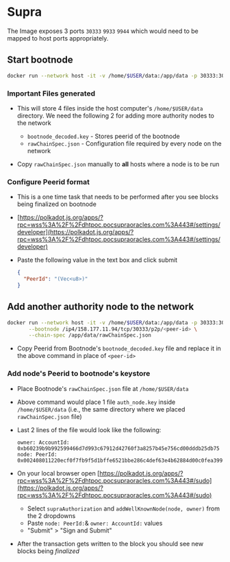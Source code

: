 # Supra

The Image exposes 3 ports `30333` `9933` `9944` which would need to be mapped to host ports appropriately.

## Start bootnode

```bash
docker run --network host -it -v /home/$USER/data:/app/data -p 30333:30333 -p 9944:9944 -p 9933:9933 supraoracles/dhtimg1 --start-bootnode
```

### Important Files generated

- This will store 4 files inside the host computer's `/home/$USER/data` directory. We need the following 2 for adding more authority nodes to the network
  - `bootnode_decoded.key` - Stores peerid of the bootnode
  - `rawChainSpec.json` - Configuration file required by every node on the network

- Copy `rawChainSpec.json` manually to **all** hosts where a node is to be run

### Configure Peerid format

- This is a one time task that needs to be performed after you see blocks being finalized on bootnode
- [https://polkadot.js.org/apps/?rpc=wss%3A%2F%2Fdhtpoc.pocsupraoracles.com%3A443#/settings/developer](https://polkadot.js.org/apps/?rpc=wss%3A%2F%2Fdhtpoc.pocsupraoracles.com%3A443#/settings/developer)

- Paste the following value in the text box and click submit

    ```json
    {
      "PeerId": "(Vec<u8>)"
    }
    ```

## Add another authority node to the network

```bash
docker run --network host -it -v /home/$USER/data:/app/data -p 30333:30333 -p 9944:9944 -p 9933:9933 supraoracles/dhtimg1 \
       --bootnode /ip4/158.177.11.94/tcp/30333/p2p/<peer-id> \
       --chain-spec /app/data/rawChainSpec.json
```

  - Copy Peerid from Bootnode's `bootnode_decoded.key` file and replace it in the above command in place of `<peer-id>`

### Add node's Peerid to bootnode's keystore

- Place Bootnode's `rawChainSpec.json` file at `/home/$USER/data`
- Above command would place 1 file `auth_node.key` inside `/home/$USER/data` (i.e., the same directory where we placed `rawChainSpec.json` file)
- Last 2 lines of the file would look like the following:

  ```text
  owner: AccountId: 0xb60239b9b992599466d7d993c67912d42760f3a8257b45e756cd00dddb25db75
  node: PeerId: 0x002408011220ecf0f7fb9f5d1bffe6521bbe286c4def63e4b62884d00c0fea3999c2a44c4f3e
  ```

- On your local browser open [https://polkadot.js.org/apps/?rpc=wss%3A%2F%2Fdhtpoc.pocsupraoracles.com%3A443#/sudo](https://polkadot.js.org/apps/?rpc=wss%3A%2F%2Fdhtpoc.pocsupraoracles.com%3A443#/sudo)
    - Select `supraAuthorization` and `addWellKnownNode(node, owner)` from the 2 dropdowns
    - Paste `node: PeerId:`& `owner: AccountId:` values
    - "Submit" > "Sign and Submit"
- After the transaction gets written to the block you should see new blocks being _finalized_

